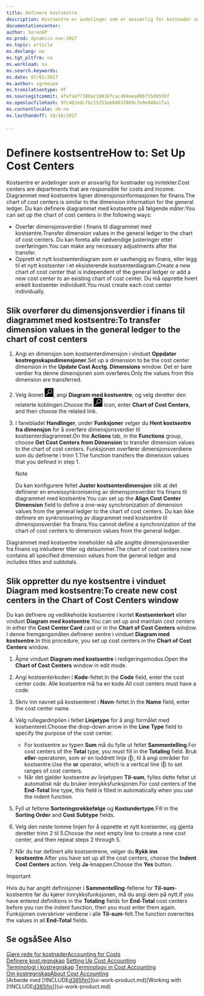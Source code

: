 ```yaml
---
title: Definere kostsentre
description: Kostsentre er avdelinger som er ansvarlig for kostnader og inntekter. Diagrammet med kostsentre ligner dimensjonsinformasjonen for finans.
documentationcenter: 
author: SorenGP
ms.prod: dynamics-nav-2017
ms.topic: article
ms.devlang: na
ms.tgt_pltfrm: na
ms.workload: na
ms.search.keywords: 
ms.date: 07/01/2017
ms.author: sgroespe
ms.translationtype: HT
ms.sourcegitcommit: 4fefaef7380ac10836fcac404eea006f55d8556f
ms.openlocfilehash: 97c462edcfbc15153eb64037869c7e9e048e1fa1
ms.contentlocale: nb-no
ms.lasthandoff: 10/16/2017

---
```

# <a name="how-to-set-up-cost-centers"></a><span data-ttu-id="c9962-104">Definere kostsentre</span><span class="sxs-lookup"><span data-stu-id="c9962-104">How to: Set Up Cost Centers</span></span>
<span data-ttu-id="c9962-105">Kostsentre er avdelinger som er ansvarlig for kostnader og inntekter.</span><span class="sxs-lookup"><span data-stu-id="c9962-105">Cost centers are departments that are responsible for costs and income.</span></span> <span data-ttu-id="c9962-106">Diagrammet med kostsentre ligner dimensjonsinformasjonen for finans.</span><span class="sxs-lookup"><span data-stu-id="c9962-106">The chart of cost centers is similar to the dimension information for the general ledger.</span></span> <span data-ttu-id="c9962-107">Du kan definere diagrammet med kostsentre på følgende måter:</span><span class="sxs-lookup"><span data-stu-id="c9962-107">You can set up the chart of cost centers in the following ways:</span></span>  

-   <span data-ttu-id="c9962-108">Overfør dimensjonsverdier i finans til diagrammet med kostsentre.</span><span class="sxs-lookup"><span data-stu-id="c9962-108">Transfer dimension values in the general ledger to the chart of cost centers.</span></span> <span data-ttu-id="c9962-109">Du kan foreta alle nødvendige justeringer etter overføringen.</span><span class="sxs-lookup"><span data-stu-id="c9962-109">You can make any necessary adjustments after the transfer.</span></span>  
-   <span data-ttu-id="c9962-110">Opprett et nytt kostsenterdiagram som er uavhengig av finans, eller legg til et nytt kostsenter i et eksisterende kostsenterdiagram.</span><span class="sxs-lookup"><span data-stu-id="c9962-110">Create a new chart of cost center that is independent of the general ledger or add a new cost center to an existing chart of cost center.</span></span> <span data-ttu-id="c9962-111">Du må opprette hvert enkelt kostsenter individuelt.</span><span class="sxs-lookup"><span data-stu-id="c9962-111">You must create each cost center individually.</span></span>  

## <a name="to-transfer-dimension-values-in-the-general-ledger-to-the-chart-of-cost-centers"></a><span data-ttu-id="c9962-112">Slik overfører du dimensjonsverdier i finans til diagrammet med kostsentre:</span><span class="sxs-lookup"><span data-stu-id="c9962-112">To transfer dimension values in the general ledger to the chart of cost centers</span></span>  
1.  <span data-ttu-id="c9962-113">Angi en dimensjon som kostsenterdimensjon i vinduet **Oppdater kostregnskapsdimensjoner**.</span><span class="sxs-lookup"><span data-stu-id="c9962-113">Set up a dimension to be the cost center dimension in the **Update Cost Acctg. Dimensions** window.</span></span> <span data-ttu-id="c9962-114">Det er bare verdier fra denne dimensjonen som overføres.</span><span class="sxs-lookup"><span data-stu-id="c9962-114">Only the values from this dimension are transferred.</span></span>  
2.  <span data-ttu-id="c9962-115">Velg ikonet ![Søk etter side eller rapport](media/ui-search/search_small.png "Søk etter side eller rapport"), angi **Diagram med kostsentre**, og velg deretter den relaterte koblingen.</span><span class="sxs-lookup"><span data-stu-id="c9962-115">Choose the ![Search for Page or Report](media/ui-search/search_small.png "Search for Page or Report icon") icon, enter **Chart of Cost Centers**, and then choose the related link.</span></span>  
3.  <span data-ttu-id="c9962-116">I fanebladet **Handlinger**, under **Funksjoner** velger du **Hent kostsentre fra dimensjon** for å overføre dimensjonsverdier til kostsenterdiagrammet.</span><span class="sxs-lookup"><span data-stu-id="c9962-116">On the **Actions** tab, in the **Functions** group, choose **Get Cost Centers from Dimension** to transfer dimension values to the chart of cost centers.</span></span> <span data-ttu-id="c9962-117">Funksjonen overfører dimensjonsverdiene som du definerte i trinn 1.</span><span class="sxs-lookup"><span data-stu-id="c9962-117">The function transfers the dimension values that you defined in step 1.</span></span>  

    > [!NOTE]  
    >  <span data-ttu-id="c9962-118">Du kan konfigurere feltet **Juster kostsenterdimensjon** slik at det definerer en enveissynkronisering av dimensjonsverdier fra finans til diagrammet med kostsentre.</span><span class="sxs-lookup"><span data-stu-id="c9962-118">You can set up the **Align Cost Center Dimension**  field to define a one-way synchronization of dimension values from the general ledger to the chart of cost centers.</span></span> <span data-ttu-id="c9962-119">Du kan ikke definere en synkronisering av diagrammet med kostsentre til dimensjonsverdier fra finans.</span><span class="sxs-lookup"><span data-stu-id="c9962-119">You cannot define a synchronization of the chart of cost centers to dimension values from the general ledger.</span></span>  

<span data-ttu-id="c9962-120">Diagrammet med kostsentre inneholder nå alle angitte dimensjonsverdier fra finans og inkluderer titler og delsummer.</span><span class="sxs-lookup"><span data-stu-id="c9962-120">The chart of cost centers now contains all specified dimension values from the general ledger and includes titles and subtotals.</span></span>  

## <a name="to-create-new-cost-centers-in-the-chart-of-cost-centers-window"></a><span data-ttu-id="c9962-121">Slik oppretter du nye kostsentre i vinduet Diagram med kostsentre:</span><span class="sxs-lookup"><span data-stu-id="c9962-121">To create new cost centers in the Chart of Cost Centers window</span></span>  
<span data-ttu-id="c9962-122">Du kan definere og vedlikeholde kostsentre i kortet **Kostsenterkort** eller vinduet **Diagram med kostsentre**.</span><span class="sxs-lookup"><span data-stu-id="c9962-122">You can set up and maintain cost centers in either the **Cost Center Card** card or in the **Chart of Cost Centers** window.</span></span> <span data-ttu-id="c9962-123">I denne fremgangsmåten definerer sentre i vinduet **Diagram med kostsentre**.</span><span class="sxs-lookup"><span data-stu-id="c9962-123">In this procedure, you set up cost centers in the **Chart of Cost Centers** window.</span></span>  

1. <span data-ttu-id="c9962-124">Åpne vinduet **Diagram med kostsentre** i redigeringsmodus.</span><span class="sxs-lookup"><span data-stu-id="c9962-124">Open the **Chart of Cost Centers** window in edit mode.</span></span>  
2. <span data-ttu-id="c9962-125">Angi kostsenterkoden i **Kode**-feltet.</span><span class="sxs-lookup"><span data-stu-id="c9962-125">In the **Code** field, enter the cost center code.</span></span> <span data-ttu-id="c9962-126">Alle kostsentre må ha en kode.</span><span class="sxs-lookup"><span data-stu-id="c9962-126">All cost centers must have a code.</span></span>  
3. <span data-ttu-id="c9962-127">Skriv inn navnet på kostsenteret i **Navn**-feltet.</span><span class="sxs-lookup"><span data-stu-id="c9962-127">In the **Name** field, enter the cost center name.</span></span>  
4. <span data-ttu-id="c9962-128">Velg rullegardinpilen i feltet **Linjetype** for å angi formålet med kostsenteret.</span><span class="sxs-lookup"><span data-stu-id="c9962-128">Choose the drop-down arrow in the **Line Type** field to specify the purpose of the cost center.</span></span>  

    - <span data-ttu-id="c9962-129">For kostsentre av typen **Sum** må du fylle ut feltet **Sammentelling**.</span><span class="sxs-lookup"><span data-stu-id="c9962-129">For cost centers of the **Total** type, you must fill in the **Totaling** field.</span></span> <span data-ttu-id="c9962-130">Bruk **eller**-operatoren, som er en loddrett linje (**&#124;**), til å angi områder for kostsentre.</span><span class="sxs-lookup"><span data-stu-id="c9962-130">Use the **or** operator, which is a vertical line (**&#124;**) to set ranges of cost centers.</span></span>  
    - <span data-ttu-id="c9962-131">Når det gjelder kostsentre av linjetypen **Til-sum**, fylles dette feltet ut automatisk når du bruker innrykksfunksjonen.</span><span class="sxs-lookup"><span data-stu-id="c9962-131">For cost centers of the **End-Total** line type, this field is filled in automatically when you use the indent function.</span></span>  
5.  <span data-ttu-id="c9962-132">Fyll ut feltene **Sorteringsrekkefølge** og **Kostundertype**.</span><span class="sxs-lookup"><span data-stu-id="c9962-132">Fill in the **Sorting Order** and **Cost Subtype** fields.</span></span>  
6.  <span data-ttu-id="c9962-133">Velg den neste tomme linjen for å opprette et nytt kostsenter, og gjenta deretter trinn 2 til 5.</span><span class="sxs-lookup"><span data-stu-id="c9962-133">Choose the next empty line to create a new cost center, and then repeat steps 2 through 5.</span></span>  
7.  <span data-ttu-id="c9962-134">Når du har definert alle kostsentrene, velger du **Rykk inn kostsentre**.</span><span class="sxs-lookup"><span data-stu-id="c9962-134">After you have set up all the cost centers, choose the **Indent Cost Centers** action.</span></span> <span data-ttu-id="c9962-135">Velg **Ja**-knappen.</span><span class="sxs-lookup"><span data-stu-id="c9962-135">Choose the **Yes** button.</span></span>  

> [!IMPORTANT]  
>  <span data-ttu-id="c9962-136">Hvis du har angitt definisjoner i **Sammentelling**-feltene for **Til-sum**-kostsentre før du kjører innrykksfunksjonen, må du angi dem på nytt.</span><span class="sxs-lookup"><span data-stu-id="c9962-136">If you have entered definitions in the **Totaling** fields for **End-Total** cost centers before you run the indent function, then you must enter them again.</span></span> <span data-ttu-id="c9962-137">Funksjonen overskriver verdiene i alle **Til-sum**-felt.</span><span class="sxs-lookup"><span data-stu-id="c9962-137">The function overwrites the values in all **End-Total** fields.</span></span>  

## <a name="see-also"></a><span data-ttu-id="c9962-138">Se også</span><span class="sxs-lookup"><span data-stu-id="c9962-138">See Also</span></span>  
[<span data-ttu-id="c9962-139">Gjøre rede for kostnader</span><span class="sxs-lookup"><span data-stu-id="c9962-139">Accounting for Costs</span></span>](finance-manage-cost-accounting.md)  
<span data-ttu-id="c9962-140">[Definere kost.regnskap](finance-set-up-cost-accounting.md) </span><span class="sxs-lookup"><span data-stu-id="c9962-140">[Setting Up Cost Accounting](finance-set-up-cost-accounting.md) </span></span>  
<span data-ttu-id="c9962-141">[Terminologi i kostregnskap](finance-terminology-in-cost-accounting.md) </span><span class="sxs-lookup"><span data-stu-id="c9962-141">[Terminology in Cost Accounting](finance-terminology-in-cost-accounting.md) </span></span>  
[<span data-ttu-id="c9962-142">Om kostregnskap</span><span class="sxs-lookup"><span data-stu-id="c9962-142">About Cost Accounting</span></span>](finance-about-cost-accounting.md)  
<span data-ttu-id="c9962-143">[Arbeide med [!INCLUDE[d365fin](includes/d365fin_md.md)]](ui-work-product.md)</span><span class="sxs-lookup"><span data-stu-id="c9962-143">[Working with [!INCLUDE[d365fin](includes/d365fin_md.md)]](ui-work-product.md)</span></span>

